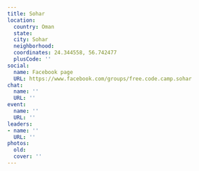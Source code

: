 ```yaml
---
title: Sohar
location:
  country: Oman
  state: 
  city: Sohar
  neighborhood: 
  coordinates: 24.344558, 56.742477
  plusCode: ''
social:
  name: Facebook page
  URL: https://www.facebook.com/groups/free.code.camp.sohar
chat:
  name: ''
  URL: ''
event:
  name: ''
  URL: ''
leaders:
- name: ''
  URL: ''
photos:
  old: 
  cover: ''
---
```

